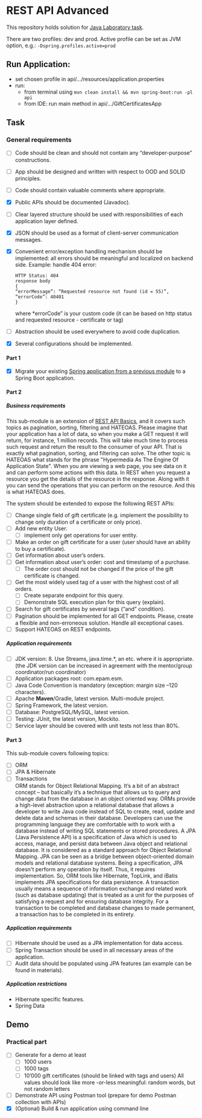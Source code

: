 # REST API Advanced
This repository holds solution for [Java Laboratory task](https://github.com/mjc-school/MJC-School/blob/old/stage%20%233/java/module%20%233.%20REST%20API%20Advanced/rest_api_advanced.md).

There are two profiles: dev and prod. Active profile can be set as JVM option, e.g.: `-Dspring.profiles.active=prod`  

## Run Application: 
- set chosen profile in api/.../resources/application.properties   
- run:  
  - from terminal using `mvn clean install && mvn spring-boot:run -pl api`   
  - from IDE: run main method in api/.../GiftCertificatesApp

## Task
### General requirements

- [ ] Code should be clean and should not contain any “developer-purpose” constructions.
- [ ] App should be designed and written with respect to OOD and SOLID principles.
- [ ] Code should contain valuable comments where appropriate.
- [x] Public APIs should be documented (Javadoc).
- [ ] Clear layered structure should be used with responsibilities of each application layer defined.
- [x] JSON should be used as a format of client-server communication messages.
- [x] Convenient error/exception handling mechanism should be implemented: all errors should be meaningful and localized on backend side. Example: handle 404 error:

      HTTP Status: 404
      response body    
      {
      “errorMessage”: “Requested resource not found (id = 55)”,
      “errorCode”: 40401
      }

  where *errorCode” is your custom code (it can be based on http status and requested resource - certificate or tag)
- [ ] Abstraction should be used everywhere to avoid code duplication.
- [x] Several configurations should be implemented.

#### Part 1

- [x] Migrate your existing [Spring application from a previous module](https://github.com/asilenko/gift-certificates) to a Spring Boot application.

#### Part 2

##### Business requirements

This sub-module is an extension of [REST API Basics](https://github.com/mjc-school/MJC-School/blob/old/stage%20%233/java/module%20%232.%20REST%20API%20Basics/rest_api_basics_task.md), and it covers such topics as pagination, sorting, filtering and HATEOAS. Please imagine that your application has a lot of data, so when you make a GET request it will return, for instance, 1 million records. This will take much time to process such request and return the result to the consumer of your API. That is exactly what pagination, sorting, and filtering can solve. The other topic is HATEOAS what stands for the phrase "Hypermedia As The Engine Of Application State". When you are viewing a web page, you see data on it and can perform some actions with this data. In REST when you request a resource you get the details of the resource in the response. Along with it you can send the operations that you can perform on the resource. And this is what HATEOAS does.

The system should be extended to expose the following REST APIs:
- [ ] Change single field of gift certificate (e.g. implement the possibility to change only duration of a certificate or only price).
- [ ] Add new entity User.
  - [ ] implement only get operations for user entity.
- [ ] Make an order on gift certificate for a user (user should have an ability to buy a certificate).
- [ ] Get information about user’s orders.
- [ ] Get information about user’s order: cost and timestamp of a purchase.
  - [ ] The order cost should not be changed if the price of the gift certificate is changed.
- [ ] Get the most widely used tag of a user with the highest cost of all orders.
  - [ ] Create separate endpoint for this query.
  - [ ] Demonstrate SQL execution plan for this query (explain).
- [ ] Search for gift certificates by several tags (“and” condition).
- [ ] Pagination should be implemented for all GET endpoints. Please, create a flexible and non-erroneous solution. Handle all exceptional cases.
- [ ] Support HATEOAS on REST endpoints.

##### Application requirements

- [ ] JDK version: 8. Use Streams, java.time.*, an etc. where it is appropriate. (the JDK version can be increased in agreement with the mentor/group coordinator/run coordinator)
- [ ] Application packages root: com.epam.esm.
- [ ] Java Code Convention is mandatory (exception: margin size –120 characters).
- [ ] Apache **Maven**/Gradle, latest version. Multi-module project.
- [ ] Spring Framework, the latest version.
- [ ] Database: PostgreSQL/MySQL, latest version.
- [ ] Testing: JUnit, the latest version, Mockito.
- [ ] Service layer should be covered with unit tests not less than 80%.

#### Part 3

This sub-module covers following topics:
- [ ] ORM
- [ ] JPA & Hibernate
- [ ] Transactions  
 ORM stands for Object Relational Mapping. It’s a bit of an abstract concept – but basically it’s a technique that allows us to query and change data from the database in an object oriented way. ORMs provide a high-level abstraction upon a relational database that allows a developer to write Java code instead of SQL to create, read, update and delete data and schemas in their database. Developers can use the programming language they are comfortable with to work with a database instead of writing SQL statements or stored procedures. A JPA (Java Persistence API) is a specification of Java which is used to access, manage, and persist data between Java object and relational database. It is considered as a standard approach for Object Relational Mapping. JPA can be seen as a bridge between object-oriented domain models and relational database systems. Being a specification, JPA doesn't perform any operation by itself. Thus, it requires implementation. So, ORM tools like Hibernate, TopLink, and iBatis implements JPA specifications for data persistence. A transaction usually means a sequence of information exchange and related work (such as database updating) that is treated as a unit for the purposes of satisfying a request and for ensuring database integrity. For a transaction to be completed and database changes to made permanent, a transaction has to be completed in its entirety.

##### Application requirements

- [ ] Hibernate should be used as a JPA implementation for data access.
- [ ] Spring Transaction should be used in all necessary areas of the application.
- [ ] Audit data should be populated using JPA features (an example can be found in materials).

##### Application restrictions

- Hibernate specific features.
- Spring Data

## Demo
### Practical part

- [ ] Generate for a demo at least
  - [ ] 1000 users
  - [ ] 1000 tags
  - [ ] 10’000 gift certificates (should be linked with tags and users)
   All values should look like more -or-less meaningful: random words, but not random letters
- [ ] Demonstrate API using Postman tool (prepare for demo Postman collection with APIs)
- [x] (Optional) Build & run application using command line
